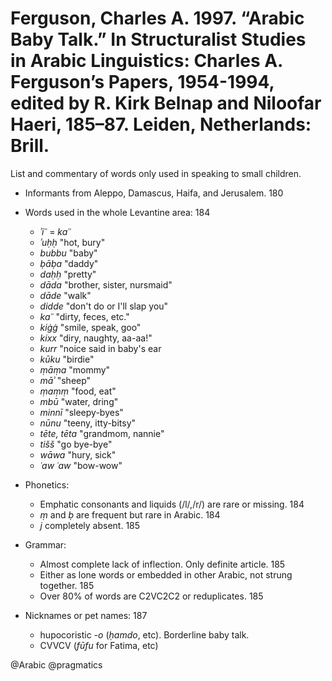 # Ferguson, Charles A. 1997. “Arabic Baby Talk.” In Structuralist Studies in Arabic Linguistics: Charles A. Ferguson’s Papers, 1954-1994, edited by R. Kirk Belnap and Niloofar Haeri, 185–87. Leiden, Netherlands: Brill.

List and commentary of words only used in speaking to small children.

- Informants from Aleppo, Damascus, Haifa, and Jerusalem. 180

- Words used in the whole Levantine area: 184
  - *ʾiʿʿ* = *kaʿʿ*
  - *ʾuḥḥ* "hot, bury"
  - *bubbu* "baby" 
  - *ḅāḅa* "daddy" 
  - *daḥḥ* "pretty"
  - *dāda* "brother, sister, nursmaid"
  - *dāde* "walk"
  - *didde* "don't do or I'll slap you"
  - *kaʿʿ* "dirty, feces, etc."
  - *kiġġ* "smile, speak, goo"
  - *kixx* "diry, naughty, aa-aa!"
  - *kurr* "noice said in baby's ear
  - *kūku* "birdie"
  - *ṃāṃa* "mommy"
  - *māʾ* "sheep"
  - *ṃaṃṃ* "food, eat"
  - *mbū* "water, dring"
  - *minnī* "sleepy-byes"
  - *nūnu* "teeny, itty-bitsy"
  - *tēte, tēta* "grandmom, nannie"
  - *tišš* "go bye-bye"
  - *wāwa* "hury, sick"
  - *ʿaw ʿaw* "bow-wow"

- Phonetics:
  - Emphatic consonants and liquids (/l/,/r/) are rare or missing. 184 
  - *ṃ* and *ḅ* are frequent but rare in Arabic. 184
  - *j* completely absent. 185

- Grammar:
  - Almost complete lack of inflection. Only definite article. 185 
  - Either as lone words or embedded in other Arabic, not strung together. 185 
  - Over 80% of words are C2VC2C2 or reduplicates. 185

- Nicknames or pet names: 187
  - hupocoristic *-o* (*ḥamdo*, etc). Borderline baby talk. 
  - CVVCV (*fūfu* for Fatima, etc)

@Arabic
@pragmatics
